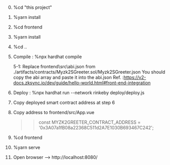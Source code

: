 0. %cd "this project"

1. %yarn install

2. %cd frontend

3. %yarn install

4. %cd ..

5. Compile : 
   %npx hardhat compile
   >> 
   5-1:
   Replace frontend\src\abi.json from ./artifacts/contracts/Myzk2SGreeter.sol/Myzk2SGreeter.json
   You should copy the abi array and paste it into the abi.json
   Ref. :https://v2-docs.zksync.io/dev/guide/hello-world.html#front-end-integration

6. Deploy :
   %npx hardhat run --network rinkeby deploy/deploy.js

7. Copy deployed smart contract address at step 6

8. Copy address to frontend/src/App.vue
   >> const MYZK2GREETER_CONTRACT_ADDRESS = '0x3A07a1fB08a22368C511d2A7E1030B693467C242';

9. %cd frontend

10. %yarn serve

11. Open browser --> http://localhost:8080/ 
